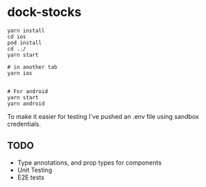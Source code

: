 # dock-stocks

```
yarn install
cd ios
pod install
cd ../
yarn start

# in another tab
yarn ios


# For android
yarn start
yarn android

```

To make it easier for testing I've pushed an .env file using sandbox credentials.

## TODO
- Type annotations, and prop types for components
- Unit Testing
- E2E tests

